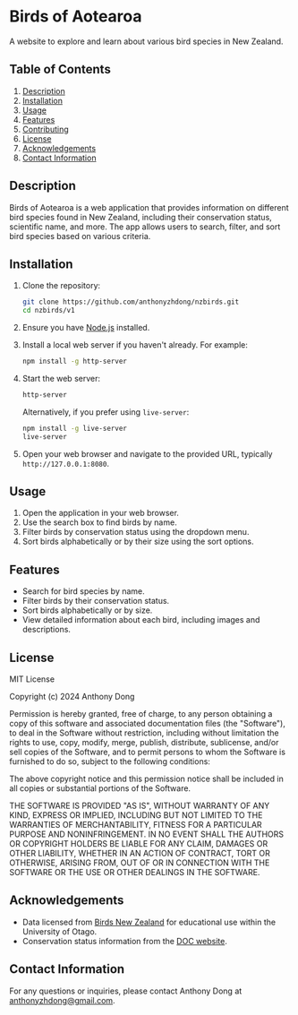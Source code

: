 # Birds of Aotearoa

A website to explore and learn about various bird species in New Zealand. 

## Table of Contents
1. [Description](#description)
2. [Installation](#installation)
3. [Usage](#usage)
4. [Features](#features)
5. [Contributing](#contributing)
6. [License](#license)
7. [Acknowledgements](#acknowledgements)
8. [Contact Information](#contact-information)

## Description

Birds of Aotearoa is a web application that provides information on different bird species found in New Zealand, including their conservation status, scientific name, and more. The app allows users to search, filter, and sort bird species based on various criteria.

## Installation

1. Clone the repository:
    ```bash
    git clone https://github.com/anthonyzhdong/nzbirds.git
    cd nzbirds/v1
    ```

2. Ensure you have [Node.js](https://nodejs.org/) installed.

3. Install a local web server if you haven't already. For example:
    ```bash
    npm install -g http-server
    ```

4. Start the web server:
    ```bash
    http-server
    ```
   Alternatively, if you prefer using `live-server`:
    ```bash
    npm install -g live-server
    live-server
    ```

5. Open your web browser and navigate to the provided URL, typically `http://127.0.0.1:8080`.

## Usage

1. Open the application in your web browser.
2. Use the search box to find birds by name.
3. Filter birds by conservation status using the dropdown menu.
4. Sort birds alphabetically or by their size using the sort options.

## Features

- Search for bird species by name.
- Filter birds by their conservation status.
- Sort birds alphabetically or by size.
- View detailed information about each bird, including images and descriptions.

## License

MIT License

Copyright (c) 2024 Anthony Dong

Permission is hereby granted, free of charge, to any person obtaining a copy
of this software and associated documentation files (the "Software"), to deal
in the Software without restriction, including without limitation the rights
to use, copy, modify, merge, publish, distribute, sublicense, and/or sell
copies of the Software, and to permit persons to whom the Software is
furnished to do so, subject to the following conditions:

The above copyright notice and this permission notice shall be included in all
copies or substantial portions of the Software.

THE SOFTWARE IS PROVIDED "AS IS", WITHOUT WARRANTY OF ANY KIND, EXPRESS OR
IMPLIED, INCLUDING BUT NOT LIMITED TO THE WARRANTIES OF MERCHANTABILITY,
FITNESS FOR A PARTICULAR PURPOSE AND NONINFRINGEMENT. IN NO EVENT SHALL THE
AUTHORS OR COPYRIGHT HOLDERS BE LIABLE FOR ANY CLAIM, DAMAGES OR OTHER
LIABILITY, WHETHER IN AN ACTION OF CONTRACT, TORT OR OTHERWISE, ARISING FROM,
OUT OF OR IN CONNECTION WITH THE SOFTWARE OR THE USE OR OTHER DEALINGS IN THE
SOFTWARE.


## Acknowledgements

- Data licensed from [Birds New Zealand](https://www.birdsnz.org.nz/) for educational use within the University of Otago.
- Conservation status information from the [DOC website](https://www.doc.govt.nz/nature/conservation-status/).

## Contact Information

For any questions or inquiries, please contact Anthony Dong at [anthonyzhdong@gmail.com](mailto:anthonyzhdong@gmail.com).
